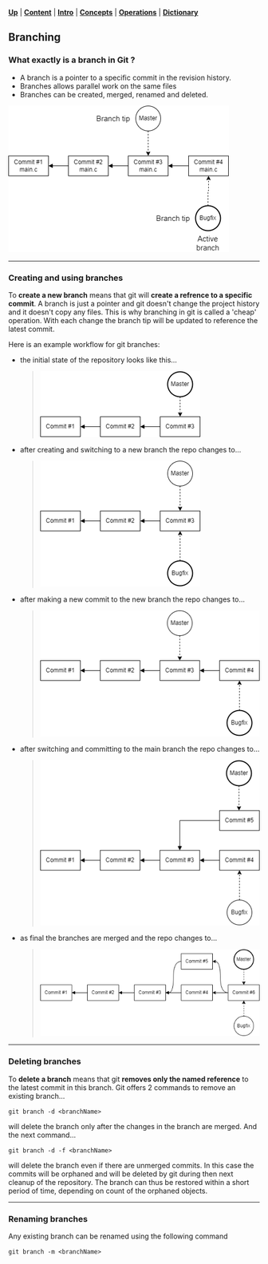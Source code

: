 [**Up**](concepts.md) |
[**Content**](../README.md) |
[**Intro**](../01-Introduction/introduction.md) |
[**Concepts**](../02-Concepts/concepts.md) |
[**Operations**](../03-Operations/operations.md) |
[**Dictionary**](../04-Appendix/dictionary.md)

## Branching

### What exactly is a branch in Git ?

 - A branch is a pointer to a specific commit in the revision history.
 - Branches allows parallel work on the same files
 - Branches can be created, merged, renamed and deleted.

![branch](../Assets/images/git-branch-overview.png)

-------------------------------------------------------------------------------
### Creating and using branches

To **create a new branch** means that git will **create a refrence to a 
specific commit**. А branch is just a pointer and git doesn't change the 
project history and it doesn't copy any files. This is why branching in git 
is called a 'cheap' operation. With each change the branch tip will be 
updated to reference the latest commit.

Here is an example workflow for git branches:

- the initial state of the repository looks like this...
    > ![Initial repo](../Assets/images/git-branch-before.png)
  
- after creating and switching to a new branch the repo changes to...
    > ![New branch](../Assets/images/git-branch-new.png)

- after making a new commit to the new branch the repo changes to...
    > ![Change bugfix](../Assets/images/git-branch-change-bugfix.png)

- after switching and committing to the main branch the repo changes to...
    > ![Change main](../Assets/images/git-branch-change-main.png)

- as final the branches are merged and the repo changes to...
    > ![Merge branches](../Assets/images/git-branch-merge.png)
  
-------------------------------------------------------------------------------
### Deleting branches

To **delete a branch** means that git **removes only the named 
reference** to the latest commit in this branch. Git offers 2 commands to 
remove an existing branch...

```
git branch -d <branchName>
```
will delete the branch only after the changes in the branch are merged. And 
the next command...

```
git branch -d -f <branchName>
```
will delete the branch even if there are unmerged commits. In this case the 
commits will be orphaned and will be deleted by git during then next 
cleanup of the repository. The branch can thus be restored within a short 
period of time, depending on count of the orphaned objects.

-------------------------------------------------------------------------------
### Renaming branches

Any existing branch can be renamed using the following command
```
git branch -m <branchName>
```
